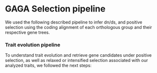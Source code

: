# GAGA Selection pipeline

We used the following described pipeline to infer dn/ds, and positive selection using the coding alignment of each orthologous group and their respective gene trees. 








### Trait evolution pipeline

To understand trait evolution and retrieve gene candidates under positive selection, as well as relaxed or intensified selection associated with our analyzed traits, we followed the next steps:




